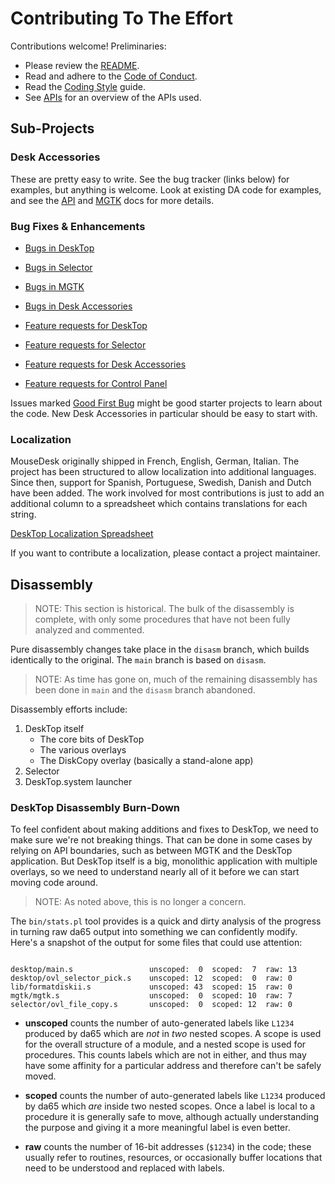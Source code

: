# Contributing To The Effort

Contributions welcome! Preliminaries:

* Please review the [README](README.md).
* Read and adhere to the [Code of Conduct](CODE_OF_CONDUCT.md).
* Read the [Coding Style](docs/Coding_Style.md) guide.
* See [APIs](APIs.md) for an overview of the APIs used.

## Sub-Projects

### Desk Accessories

These are pretty easy to write. See the bug tracker (links below) for examples, but anything is welcome. Look at existing DA code for examples, and see the [API](desk.acc/API.md) and [MGTK](mgtk/MGTK.md) docs for more details.

### Bug Fixes & Enhancements

* [Bugs in DeskTop](https://github.com/a2stuff/a2d/issues?utf8=%E2%9C%93&q=is%3Aissue+is%3Aopen+label%3A%22bug%22+label%3ADeskTop)
* [Bugs in Selector](https://github.com/a2stuff/a2d/issues?utf8=%E2%9C%93&q=is%3Aissue+is%3Aopen+label%3A%22bug%22+label%3ASelector)
* [Bugs in MGTK](https://github.com/a2stuff/a2d/issues?utf8=%E2%9C%93&q=is%3Aissue+is%3Aopen+label%3A%22bug%22+label%3AMGTK)
* [Bugs in Desk Accessories](https://github.com/a2stuff/a2d/issues?q=is%3Aissue+is%3Aopen+label%3Abug+label%3A%22Desk+Accessories%22)

* [Feature requests for DeskTop](https://github.com/a2stuff/a2d/issues?q=is%3Aissue+is%3Aopen+label%3A%22feature+request%22+label%3ADeskTop)
* [Feature requests for Selector](https://github.com/a2stuff/a2d/issues?q=is%3Aissue+is%3Aopen+label%3A%22feature+request%22+label%3ASelector)
* [Feature requests for Desk Accessories](https://github.com/a2stuff/a2d/issues?q=is%3Aissue+is%3Aopen+label%3A%22feature+request%22+label%3A%22Desk+Accessories%22)
* [Feature requests for Control Panel](https://github.com/a2stuff/a2d/issues?q=is%3Aissue+is%3Aopen+label%3A%22Control+Panel+DA%22)

Issues marked [Good First Bug](https://github.com/a2stuff/a2d/issues?q=is%3Aissue+is%3Aopen+label%3A%22Good+First+Bug%22) might be good starter projects to learn about the code. New Desk Accessories in particular should be easy to start with.

### Localization

MouseDesk originally shipped in French, English, German, Italian. The
project has been structured to allow localization into additional
languages. Since then, support for Spanish, Portuguese, Swedish,
Danish and Dutch have been added. The work involved for most
contributions is just to add an additional column to a spreadsheet
which contains translations for each string.

[DeskTop Localization Spreadsheet](https://docs.google.com/spreadsheets/d/1NIZQM4ua6ruLJk_P7MfTKN9S5LNwHwYJM_UhvY-ep3A/edit?usp=sharing)

If you want to contribute a localization, please contact a project
maintainer.


## Disassembly

> NOTE: This section is historical. The bulk of the disassembly is complete, with only some procedures that have not been fully analyzed and commented.

Pure disassembly changes take place in the `disasm` branch, which builds identically to the original. The `main` branch is based on `disasm`.

> NOTE: As time has gone on, much of the remaining disassembly has been done in `main` and the `disasm` branch abandoned.

Disassembly efforts include:

1. DeskTop itself
   * The core bits of DeskTop
   * The various overlays
   * The DiskCopy overlay (basically a stand-alone app)
1. Selector
1. DeskTop.system launcher

### DeskTop Disassembly Burn-Down

To feel confident about making additions and fixes to DeskTop, we need to
make sure we're not breaking things. That can be done in some cases by
relying on API boundaries, such as between MGTK and the DeskTop application.
But DeskTop itself is a big, monolithic application with multiple overlays,
so we need to understand nearly all of it before we can start moving code
around.

> NOTE: As noted above, this is no longer a concern.

The `bin/stats.pl` tool provides is a quick and dirty analysis of the
progress in turning raw da65 output into something we can confidently
modify. Here's a snapshot of the output for some files that could use
attention:

```

desktop/main.s                 unscoped:  0  scoped:  7  raw: 13
desktop/ovl_selector_pick.s    unscoped: 12  scoped:  0  raw: 0
lib/formatdiskii.s             unscoped: 43  scoped: 15  raw: 0
mgtk/mgtk.s                    unscoped:  0  scoped: 10  raw: 7
selector/ovl_file_copy.s       unscoped:  0  scoped: 12  raw: 0

```

* **unscoped** counts the number of auto-generated labels like `L1234`
    produced by da65 which are _not_ in _two_ nested scopes. A scope is
    used for the overall structure of a module, and a nested scope
    is used for procedures. This counts labels which are not in either,
    and thus may have some affinity for a particular address
    and therefore can't be safely moved.

* **scoped** counts the number of auto-generated labels like `L1234`
    produced by da65 which _are_ inside two nested scopes. Once a label
    is local to a procedure it is generally safe to move, although
    actually understanding the purpose and giving it a more meaningful
    label is even better.

* **raw** counts the number of 16-bit addresses (`$1234`) in the code;
    these usually refer to routines, resources, or occasionally
    buffer locations that need to be understood and replaced with
    labels.
